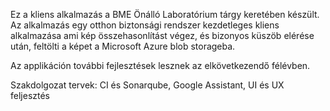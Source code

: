 Ez a kliens alkalmazás a BME Önálló Laboratórium tárgy keretében készült. Az alkalmazás egy otthon biztonsági rendszer 
kezdetleges kliens alkalmazása ami kép összehasonlítást végez, és bizonyos küszöb elérése után, feltölti a képet 
a Microsoft Azure blob storageba.

Az applikáción további fejlesztések lesznek az elkövetkezendő félévben.

Szakdolgozat tervek: CI és Sonarqube, Google Assistant, UI és UX feljesztés 
